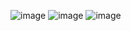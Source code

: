 ![image](https://github.com/anderson895/Color-game/assets/105678913/cd03a1ce-14fc-4ff1-9ffc-1adfed760657)
![image](https://github.com/anderson895/Color-game/assets/105678913/67c06ede-006e-4810-a37b-24747bcfefba)
![image](https://github.com/anderson895/Color-game/assets/105678913/b89c7d4e-2fa3-403d-abfe-75c73d3ffd6b)
